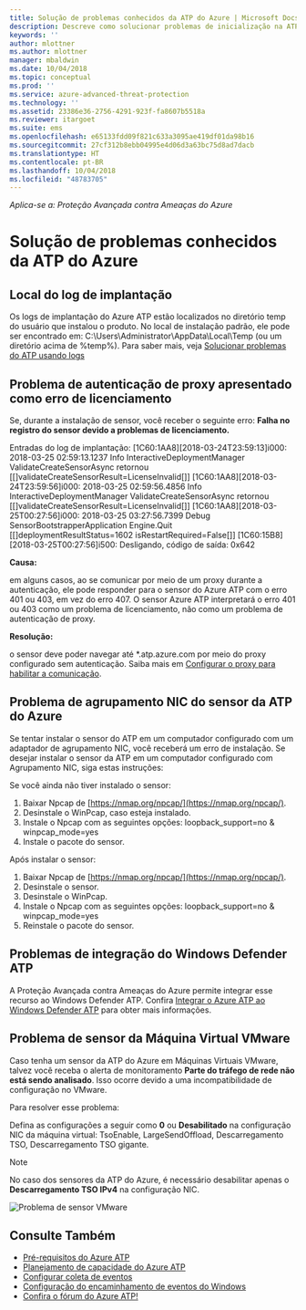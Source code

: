 ```yaml
---
title: Solução de problemas conhecidos da ATP do Azure | Microsoft Docs
description: Descreve como solucionar problemas de inicialização na ATP do Azure.
keywords: ''
author: mlottner
ms.author: mlottner
manager: mbaldwin
ms.date: 10/04/2018
ms.topic: conceptual
ms.prod: ''
ms.service: azure-advanced-threat-protection
ms.technology: ''
ms.assetid: 23386e36-2756-4291-923f-fa8607b5518a
ms.reviewer: itargoet
ms.suite: ems
ms.openlocfilehash: e65133fdd09f821c633a3095ae419df01da98b16
ms.sourcegitcommit: 27cf312b8ebb04995e4d06d3a63bc75d8ad7dacb
ms.translationtype: HT
ms.contentlocale: pt-BR
ms.lasthandoff: 10/04/2018
ms.locfileid: "48783705"
---
```

*Aplica-se a: Proteção Avançada contra Ameaças do Azure*


# <a name="troubleshooting-azure-atp-known-issues"></a>Solução de problemas conhecidos da ATP do Azure 


## <a name="deployment-log-location"></a>Local do log de implantação
 
Os logs de implantação do Azure ATP estão localizados no diretório temp do usuário que instalou o produto. No local de instalação padrão, ele pode ser encontrado em: C:\Users\Administrator\AppData\Local\Temp (ou um diretório acima de %temp%). Para saber mais, veja [Solucionar problemas do ATP usando logs](troubleshooting-atp-using-logs.md)

## <a name="proxy-authentication-problem-presents-as-a-licensing-error"></a>Problema de autenticação de proxy apresentado como erro de licenciamento

Se, durante a instalação de sensor, você receber o seguinte erro: **Falha no registro do sensor devido a problemas de licenciamento.**

Entradas do log de implantação: [1C60:1AA8][2018-03-24T23:59:13]i000: 2018-03-25 02:59:13.1237 Info  InteractiveDeploymentManager ValidateCreateSensorAsync retornou [\[]validateCreateSensorResult=LicenseInvalid[\]] [1C60:1AA8][2018-03-24T23:59:56]i000: 2018-03-25 02:59:56.4856 Info  InteractiveDeploymentManager ValidateCreateSensorAsync retornou [\[]validateCreateSensorResult=LicenseInvalid[\]] [1C60:1AA8][2018-03-25T00:27:56]i000: 2018-03-25 03:27:56.7399 Debug SensorBootstrapperApplication Engine.Quit [\[]deploymentResultStatus=1602 isRestartRequired=False[\]] [1C60:15B8][2018-03-25T00:27:56]i500: Desligando, código de saída: 0x642


**Causa:**

em alguns casos, ao se comunicar por meio de um proxy durante a autenticação, ele pode responder para o sensor do Azure ATP com o erro 401 ou 403, em vez do erro 407. O sensor Azure ATP interpretará o erro 401 ou 403 como um problema de licenciamento, não como um problema de autenticação de proxy. 

**Resolução:**

o sensor deve poder navegar até *.atp.azure.com por meio do proxy configurado sem autenticação. Saiba mais em [Configurar o proxy para habilitar a comunicação](configure-proxy.md).




## Problema de agrupamento NIC do sensor da ATP do Azure <a name="nic-teaming"></a>

Se tentar instalar o sensor do ATP em um computador configurado com um adaptador de agrupamento NIC, você receberá um erro de instalação. Se desejar instalar o sensor da ATP em um computador configurado com Agrupamento NIC, siga estas instruções:

Se você ainda não tiver instalado o sensor:

1.  Baixar Npcap de [https://nmap.org/npcap/](https://nmap.org/npcap/).
2.  Desinstale o WinPcap, caso esteja instalado.
3.  Instale o Npcap com as seguintes opções: loopback_support=no & winpcap_mode=yes
4.  Instale o pacote do sensor.

Após instalar o sensor:

1.  Baixar Npcap de [https://nmap.org/npcap/](https://nmap.org/npcap/).
2.  Desinstale o sensor.
3.  Desinstale o WinPcap.
4.  Instale o Npcap com as seguintes opções: loopback_support=no & winpcap_mode=yes
5.  Reinstale o pacote do sensor.

## <a name="windows-defender-atp-integration-issue"></a>Problemas de integração do Windows Defender ATP

A Proteção Avançada contra Ameaças do Azure permite integrar esse recurso ao Windows Defender ATP. Confira [Integrar o Azure ATP ao Windows Defender ATP](integrate-wd-atp.md) para obter mais informações. 

## <a name="vmware-virtual-machine-sensor-issue"></a>Problema de sensor da Máquina Virtual VMware

Caso tenha um sensor da ATP do Azure em Máquinas Virtuais VMware, talvez você receba o alerta de monitoramento **Parte do tráfego de rede não está sendo analisado**. Isso ocorre devido a uma incompatibilidade de configuração no VMware.

Para resolver esse problema:

Defina as configurações a seguir como **0** ou **Desabilitado** na configuração NIC da máquina virtual: TsoEnable, LargeSendOffload, Descarregamento TSO, Descarregamento TSO gigante.
> [!NOTE]
> No caso dos sensores da ATP do Azure, é necessário desabilitar apenas o **Descarregamento TSO IPv4** na configuração NIC.

 ![Problema de sensor VMware](./media/vm-sensor-issue.png)

## <a name="see-also"></a>Consulte Também
- [Pré-requisitos do Azure ATP](atp-prerequisites.md)
- [Planejamento de capacidade do Azure ATP](atp-capacity-planning.md)
- [Configurar coleta de eventos](configure-event-collection.md)
- [Configuração do encaminhamento de eventos do Windows](configure-event-forwarding.md#configuring-windows-event-forwarding)
- [Confira o fórum do Azure ATP!](https://aka.ms/azureatpcommunity)